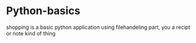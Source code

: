 # Python-basics
shopping is a basic python application using filehandeling part,
you a recipt or note kind of thing
